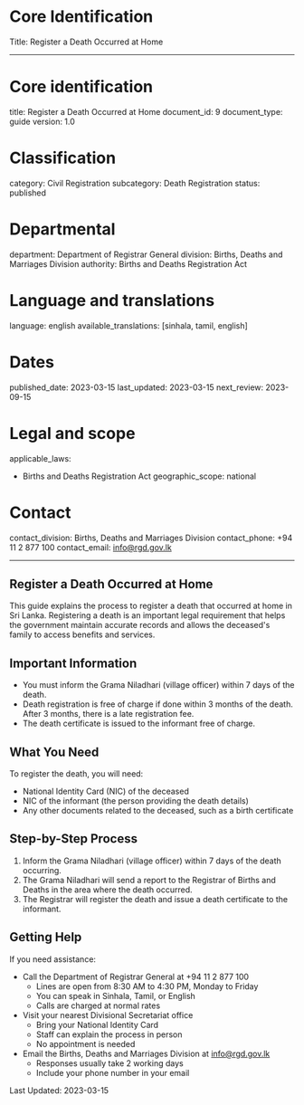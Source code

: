 # Core Identification
Title: Register a Death Occurred at Home

---
# Core identification
title: Register a Death Occurred at Home
document_id: 9
document_type: guide
version: 1.0

# Classification
category: Civil Registration
subcategory: Death Registration
status: published

# Departmental
department: Department of Registrar General
division: Births, Deaths and Marriages Division
authority: Births and Deaths Registration Act

# Language and translations
language: english
available_translations: [sinhala, tamil, english]

# Dates
published_date: 2023-03-15
last_updated: 2023-03-15
next_review: 2023-09-15

# Legal and scope
applicable_laws:
 - Births and Deaths Registration Act
geographic_scope: national

# Contact
contact_division: Births, Deaths and Marriages Division
contact_phone: +94 11 2 877 100
contact_email: info@rgd.gov.lk

---

## Register a Death Occurred at Home

This guide explains the process to register a death that occurred at home in Sri Lanka. Registering a death is an important legal requirement that helps the government maintain accurate records and allows the deceased's family to access benefits and services.

## Important Information

- You must inform the Grama Niladhari (village officer) within 7 days of the death.
- Death registration is free of charge if done within 3 months of the death. After 3 months, there is a late registration fee.
- The death certificate is issued to the informant free of charge.

## What You Need

To register the death, you will need:
- National Identity Card (NIC) of the deceased
- NIC of the informant (the person providing the death details)
- Any other documents related to the deceased, such as a birth certificate

## Step-by-Step Process

1. Inform the Grama Niladhari (village officer) within 7 days of the death occurring.
2. The Grama Niladhari will send a report to the Registrar of Births and Deaths in the area where the death occurred.
3. The Registrar will register the death and issue a death certificate to the informant.

## Getting Help

If you need assistance:
- Call the Department of Registrar General at +94 11 2 877 100
    - Lines are open from 8:30 AM to 4:30 PM, Monday to Friday
    - You can speak in Sinhala, Tamil, or English
    - Calls are charged at normal rates
- Visit your nearest Divisional Secretariat office
    - Bring your National Identity Card
    - Staff can explain the process in person
    - No appointment is needed
- Email the Births, Deaths and Marriages Division at info@rgd.gov.lk
    - Responses usually take 2 working days
    - Include your phone number in your email

Last Updated: 2023-03-15
